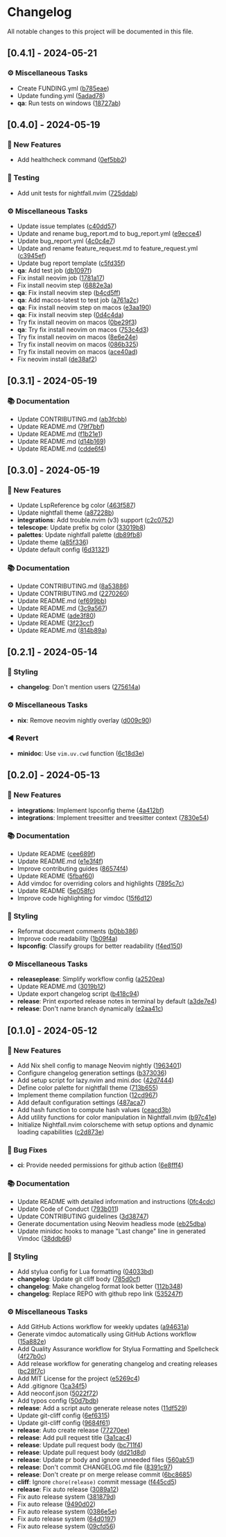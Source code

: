 # Changelog

All notable changes to this project will be documented in this file.

## [0.4.1] - 2024-05-21

### ⚙️ Miscellaneous Tasks

- Create FUNDING.yml ([b785eae](https://github.com/2giosangmitom/nightfall.nvim/commit/b785eae18c3dc3ffc58e60edc0a3d939daf50448))
- Update funding.yml ([5adad78](https://github.com/2giosangmitom/nightfall.nvim/commit/5adad780eaf6da2cd7b6e5ef5148a05caad3b1e0))
- **qa**: Run tests on windows ([18727ab](https://github.com/2giosangmitom/nightfall.nvim/commit/18727abfea194c957c37bfd919f006ca81933e47))

## [0.4.0] - 2024-05-19

### 🌺 New Features

- Add healthcheck command ([0ef5bb2](https://github.com/2giosangmitom/nightfall.nvim/commit/0ef5bb26f4a64cd73968b8c5ce00a699a694c2fc))

### 🧪 Testing

- Add unit tests for nightfall.nvim ([725ddab](https://github.com/2giosangmitom/nightfall.nvim/commit/725ddab26713546162a4ea70d11aca63ab8ae41c))

### ⚙️ Miscellaneous Tasks

- Update issue templates ([c40dd57](https://github.com/2giosangmitom/nightfall.nvim/commit/c40dd57a509de7d33766f70629a711d086057f60))
- Update and rename bug_report.md to bug_report.yml ([e9ecce4](https://github.com/2giosangmitom/nightfall.nvim/commit/e9ecce48520aa8bb925b179a25623248e00feb92))
- Update bug_report.yml ([4c0c4e7](https://github.com/2giosangmitom/nightfall.nvim/commit/4c0c4e7a0ccf211b96187a83f68f77d2a65f76d3))
- Update and rename feature_request.md to feature_request.yml ([c3945ef](https://github.com/2giosangmitom/nightfall.nvim/commit/c3945ef76fbce78de423a3e87251efe6bdffbf66))
- Update bug report template ([c5fd35f](https://github.com/2giosangmitom/nightfall.nvim/commit/c5fd35f61539054f3895c5062e96d9069094d31e))
- **qa**: Add test job ([db1097f](https://github.com/2giosangmitom/nightfall.nvim/commit/db1097f36f16a6097ebae669ba7a58952922a253))
- Fix install neovim job ([1781a17](https://github.com/2giosangmitom/nightfall.nvim/commit/1781a172a0a35c3aef9d10322d3cf52955b9eb6e))
- Fix install neovim step ([6882e3a](https://github.com/2giosangmitom/nightfall.nvim/commit/6882e3a7abfae69c7a23b6acc70cec88d5467244))
- **qa**: Fix install neovim step ([b4cd5ff](https://github.com/2giosangmitom/nightfall.nvim/commit/b4cd5ffe10a700e58c5eb75c85296d1b0f4d4b51))
- **qa**: Add macos-latest to test job ([a761a2c](https://github.com/2giosangmitom/nightfall.nvim/commit/a761a2c9eb6cf113abbf3d15f5d3b9a966ec783b))
- **qa**: Fix install neovim step on macos ([e3aa190](https://github.com/2giosangmitom/nightfall.nvim/commit/e3aa1909c737fdf9d3ca286648fc80ca143d2d0d))
- **qa**: Fix install neovim step ([0d4c4da](https://github.com/2giosangmitom/nightfall.nvim/commit/0d4c4da11a68182573fe35691b3de431535ef1d2))
- Try fix install neovim on macos ([0be29f3](https://github.com/2giosangmitom/nightfall.nvim/commit/0be29f36d6599bac7f1672b41b124f8bb5517bb6))
- **qa**: Try fix install neovim on macos ([753c4d3](https://github.com/2giosangmitom/nightfall.nvim/commit/753c4d334407ce48523dd2af92a2ecca7af3f94b))
- Try fix install neovim on macos ([8e6e24e](https://github.com/2giosangmitom/nightfall.nvim/commit/8e6e24e7f2f3f4622b9a084a855526c147da2d1f))
- Try fix install neovim on macos ([086b325](https://github.com/2giosangmitom/nightfall.nvim/commit/086b325efb62456f9f928394749cb6d10804eed4))
- Try fix install neovim on macos ([ace40ad](https://github.com/2giosangmitom/nightfall.nvim/commit/ace40ad1835d43fdf022ed816c58cd705f8b17ab))
- Fix neovim install ([de38af2](https://github.com/2giosangmitom/nightfall.nvim/commit/de38af23be6e6e8ac49fc7a3d4748a0079759239))

## [0.3.1] - 2024-05-19

### 📚 Documentation

- Update CONTRIBUTING.md ([ab3fcbb](https://github.com/2giosangmitom/nightfall.nvim/commit/ab3fcbb5946a19eb7622017fc5b514323e27da02))
- Update README.md ([79f7bbf](https://github.com/2giosangmitom/nightfall.nvim/commit/79f7bbf342dee74168e1c6d24011583c076b2dc5))
- Update README.md ([f1b21e1](https://github.com/2giosangmitom/nightfall.nvim/commit/f1b21e172652973b086e2ae74b76c484b8da182a))
- Update README.md ([d14b169](https://github.com/2giosangmitom/nightfall.nvim/commit/d14b16905e3b55672140e23f77d5a28d30c12bde))
- Update README.md ([cdde6f4](https://github.com/2giosangmitom/nightfall.nvim/commit/cdde6f44e9ac8b6f5341ac62e5f4b9ba91442f03))

## [0.3.0] - 2024-05-19

### 🌺 New Features

- Update LspReference bg color ([463f587](https://github.com/2giosangmitom/nightfall.nvim/commit/463f587716568d63aa4404ae8dfea58e538aefa4))
- Update nightfall theme ([a87228b](https://github.com/2giosangmitom/nightfall.nvim/commit/a87228b26861a8d27e92f77383e29320ce5d9390))
- **integrations**: Add trouble.nvim (v3) support ([c2c0752](https://github.com/2giosangmitom/nightfall.nvim/commit/c2c0752fc241b0b254a167d66eed1ea4b3b6e94c))
- **telescope**: Update prefix bg color ([33019b8](https://github.com/2giosangmitom/nightfall.nvim/commit/33019b8eac01da7658ef76e44a80a5d677906332))
- **palettes**: Update nightfall palette ([db89fb8](https://github.com/2giosangmitom/nightfall.nvim/commit/db89fb84ba959df9d9cbdc05b1695bed6928603e))
- Update theme ([a85f336](https://github.com/2giosangmitom/nightfall.nvim/commit/a85f336e4777d854a3cbcb90d2242642b38e87f0))
- Update default config ([6d31321](https://github.com/2giosangmitom/nightfall.nvim/commit/6d31321651ed86453fbf64e229305d5544cefe61))

### 📚 Documentation

- Update CONTRIBUTING.md ([8a53886](https://github.com/2giosangmitom/nightfall.nvim/commit/8a53886c0ad4b5165d77dc388aa831322575ccd2))
- Update CONTRIBUTING.md ([2270260](https://github.com/2giosangmitom/nightfall.nvim/commit/2270260da579258ef604e2def25a4fc47490d63d))
- Update README.md ([ef699bb](https://github.com/2giosangmitom/nightfall.nvim/commit/ef699bb8af8bfd9149dee0ebd88d88eca23cc31e))
- Update README.md ([3c9a567](https://github.com/2giosangmitom/nightfall.nvim/commit/3c9a567916a8710f47507ce9620f7130f2233fc9))
- Update README ([ade3f80](https://github.com/2giosangmitom/nightfall.nvim/commit/ade3f8072fe856fc111f5e113d708d987b75765b))
- Update README ([3f23ccf](https://github.com/2giosangmitom/nightfall.nvim/commit/3f23ccf5881f1b0ece3a436be24781566f394bdf))
- Update README.md ([814b89a](https://github.com/2giosangmitom/nightfall.nvim/commit/814b89abb7399fd6dacabf63427593d18873ed67))

## [0.2.1] - 2024-05-14

### 🎨 Styling

- **changelog**: Don't mention users ([275614a](https://github.com/2giosangmitom/nightfall.nvim/commit/275614afbc77a8ad846a6cc5dd24b52c755cddfb))

### ⚙️ Miscellaneous Tasks

- **nix**: Remove neovim nightly overlay ([d009c90](https://github.com/2giosangmitom/nightfall.nvim/commit/d009c902330170bc2914b4980f1987b51d391d30))

### ◀️ Revert

- **minidoc**: Use `vim.uv.cwd` function ([6c18d3e](https://github.com/2giosangmitom/nightfall.nvim/commit/6c18d3e2593d8a2a1805b35730e6e857b7f7366b))

## [0.2.0] - 2024-05-13

### 🌺 New Features

- **integrations**: Implement lspconfig theme ([4a412bf](https://github.com/2giosangmitom/nightfall.nvim/commit/4a412bf6bd6be884eef6bbd57c31a2fd4d6a585a))
- **integrations**: Implement treesitter and treesitter context ([7830e54](https://github.com/2giosangmitom/nightfall.nvim/commit/7830e54428bf9d82baf0acfc070b2414ea0497d2))

### 📚 Documentation

- Update README ([cee689f](https://github.com/2giosangmitom/nightfall.nvim/commit/cee689f229770656bccbfea6460ac3a1a2655c84))
- Update README.md ([e1e3f4f](https://github.com/2giosangmitom/nightfall.nvim/commit/e1e3f4f6e2b884282092ff934900d9150228e1ca))
- Improve contributing guides ([86574f4](https://github.com/2giosangmitom/nightfall.nvim/commit/86574f43718c38b21e33a77ba1b57c6a38afa9b6))
- Update README ([5fbaf60](https://github.com/2giosangmitom/nightfall.nvim/commit/5fbaf6051a5fb1916912b2ce57cc5ce8b34ec6c5))
- Add vimdoc for overriding colors and highlights ([7895c7c](https://github.com/2giosangmitom/nightfall.nvim/commit/7895c7c01fcda694fd0f067f43f27f3670337ea2))
- Update README ([5e058fc](https://github.com/2giosangmitom/nightfall.nvim/commit/5e058fccfad438651ffb7d5a80625d89538eab28))
- Improve code highlighting for vimdoc ([15f6d12](https://github.com/2giosangmitom/nightfall.nvim/commit/15f6d12ed4076508d553a724906b5027ece15a82))

### 🎨 Styling

- Reformat document comments ([b0bb386](https://github.com/2giosangmitom/nightfall.nvim/commit/b0bb386a1af10e9cdbf62766b12ae451959f1040))
- Improve code readability ([1b09f4a](https://github.com/2giosangmitom/nightfall.nvim/commit/1b09f4a1941674daf9c8f47c11ce0390f7baa008))
- **lspconfig**: Classify groups for better readability ([f4ed150](https://github.com/2giosangmitom/nightfall.nvim/commit/f4ed150c5aa22bbad50e4e2521950d25c6ee58a7))

### ⚙️ Miscellaneous Tasks

- **releaseplease**: Simplify workflow config ([a2520ea](https://github.com/2giosangmitom/nightfall.nvim/commit/a2520ea2c253d1bb46f0f5535587df8b9c6ba50b))
- Update README.md ([3019b12](https://github.com/2giosangmitom/nightfall.nvim/commit/3019b128b38aa5a63d5e9cff06b86a8335c085c7))
- Update export changelog script ([b418c94](https://github.com/2giosangmitom/nightfall.nvim/commit/b418c94fc575580587843ee3a98c95f1e8e486d3))
- **release**: Print exported release notes in terminal by default ([a3de7e4](https://github.com/2giosangmitom/nightfall.nvim/commit/a3de7e49d069dfb3d8011487c9c8d05accbbd2b6))
- **release**: Don't name branch dynamically ([e2aa41c](https://github.com/2giosangmitom/nightfall.nvim/commit/e2aa41cff058e979f129791cb450efd6a9c39dc0))

## [0.1.0] - 2024-05-12

### 🌺 New Features

- Add Nix shell config to manage Neovim nightly ([1963401](https://github.com/2giosangmitom/nightfall.nvim/commit/19634010f8b2250a3c8d9370c82f94a98679c7dd))
- Configure changelog generation settings ([b373036](https://github.com/2giosangmitom/nightfall.nvim/commit/b37303651099a37ef3419c7d2c5c6c458146e99d))
- Add setup script for lazy.nvim and mini.doc ([42d7444](https://github.com/2giosangmitom/nightfall.nvim/commit/42d74443eb365d0c624c40fc9e133a9cf376b7cc))
- Define color palette for nightfall theme ([713b655](https://github.com/2giosangmitom/nightfall.nvim/commit/713b6555ec60b80b72163a57b6ab24579465ab80))
- Implement theme compilation function ([12cd967](https://github.com/2giosangmitom/nightfall.nvim/commit/12cd9670b0b48f1777f1783eebaf2789aad27f89))
- Add default configuration settings ([487aca7](https://github.com/2giosangmitom/nightfall.nvim/commit/487aca722ec5cdec8e53210b1ac6e2434e45e8ef))
- Add hash function to compute hash values ([ceacd3b](https://github.com/2giosangmitom/nightfall.nvim/commit/ceacd3b5b98c3fa8cf3ee632c9a8da9cfd2053c0))
- Add utility functions for color manipulation in Nightfall.nvim ([b97c41e](https://github.com/2giosangmitom/nightfall.nvim/commit/b97c41e5f54cc5519b81a67438133e49c7df9a4d))
- Initialize Nightfall.nvim colorscheme with setup options and dynamic loading capabilities ([c2d873e](https://github.com/2giosangmitom/nightfall.nvim/commit/c2d873e4a847b78ad3c9aa15c92da45fcb40aa14))

### 🐛 Bug Fixes

- **ci**: Provide needed permissions for github action ([6e8fff4](https://github.com/2giosangmitom/nightfall.nvim/commit/6e8fff496f8485ff8f68ca8c3f881783ff93f4fe))

### 📚 Documentation

- Update README with detailed information and instructions ([0fc4cdc](https://github.com/2giosangmitom/nightfall.nvim/commit/0fc4cdc40cf65d7f2199500faccbde40506d72ab))
- Update Code of Conduct ([793b011](https://github.com/2giosangmitom/nightfall.nvim/commit/793b011b5d7e39cb69af6863b90d8e8165428552))
- Update CONTRIBUTING guidelines ([3d38747](https://github.com/2giosangmitom/nightfall.nvim/commit/3d387474a5f91001aad546fd7fa7b210c8e1cefa))
- Generate documentation using Neovim headless mode ([eb25dba](https://github.com/2giosangmitom/nightfall.nvim/commit/eb25dbab90e182ee91a223d83b4809a5216925cb))
- Update minidoc hooks to manage "Last change" line in generated Vimdoc ([38ddb66](https://github.com/2giosangmitom/nightfall.nvim/commit/38ddb660f0b456c41ebb0e54cbabbe28e4d47b5f))

### 🎨 Styling

- Add stylua config for Lua formatting ([04033bd](https://github.com/2giosangmitom/nightfall.nvim/commit/04033bda9dc3ff76457e1be50c0d2210338b7c98))
- **changelog**: Update git cliff body ([785d0cf](https://github.com/2giosangmitom/nightfall.nvim/commit/785d0cfe504cdad217a322359ba4a206f57fc3f2))
- **changelog**: Make changelog format look better ([112b348](https://github.com/2giosangmitom/nightfall.nvim/commit/112b34851c017d90f6da1bdb9a7df1904bdf7e49))
- **changelog**: Replace REPO with github repo link ([535247f](https://github.com/2giosangmitom/nightfall.nvim/commit/535247f64573f096301736b06b44b71b777d5412))

### ⚙️ Miscellaneous Tasks

- Add GitHub Actions workflow for weekly updates ([a94631a](https://github.com/2giosangmitom/nightfall.nvim/commit/a94631aa24851ae84e4526b0ea59379a4d4cdf59))
- Generate vimdoc automatically using GitHub Actions workflow ([15a882e](https://github.com/2giosangmitom/nightfall.nvim/commit/15a882e8c45eec257ffc2753181d02d791165f38))
- Add Quality Assurance workflow for Stylua Formatting and Spellcheck ([4f27b0c](https://github.com/2giosangmitom/nightfall.nvim/commit/4f27b0ca59c14a7c9f766c35ac49ffd2c11ad2af))
- Add release workflow for generating changelog and creating releases ([bc28f7c](https://github.com/2giosangmitom/nightfall.nvim/commit/bc28f7c0c9474e07387feb4186be56a0a56bdd8e))
- Add MIT License for the project ([e5269c4](https://github.com/2giosangmitom/nightfall.nvim/commit/e5269c4c91c32ca1c8eab034344baa21380891ac))
- Add .gitignore ([1ca34f5](https://github.com/2giosangmitom/nightfall.nvim/commit/1ca34f5a49d223fdc5537d518773e5fe5672fac7))
- Add neoconf.json ([5022f72](https://github.com/2giosangmitom/nightfall.nvim/commit/5022f723804cfe1d5a58afa2893f7e547b842ccb))
- Add typos config ([50d7bdb](https://github.com/2giosangmitom/nightfall.nvim/commit/50d7bdbb1ff5e0bf79593fb6282216198bb8bf39))
- **release**: Add a script auto generate release notes ([11df529](https://github.com/2giosangmitom/nightfall.nvim/commit/11df5290b975d22bf7dfb533269461c17580bc2c))
- Update git-cliff config ([6ef6315](https://github.com/2giosangmitom/nightfall.nvim/commit/6ef63154ce17fde61c1832dc3f529c9ff79b016f))
- Update git-cliff config ([9684f61](https://github.com/2giosangmitom/nightfall.nvim/commit/9684f61d9d753b0a20cda16fb6712aa383c07cbf))
- **release**: Auto create release ([77270ee](https://github.com/2giosangmitom/nightfall.nvim/commit/77270ee03782faea80481725023f268e7baa5a49))
- **release**: Add pull request title ([3a1cac4](https://github.com/2giosangmitom/nightfall.nvim/commit/3a1cac40c924a90abeda9de70bc30059d3ff64b5))
- **release**: Update pull request body ([bc711f4](https://github.com/2giosangmitom/nightfall.nvim/commit/bc711f4f6977e10b5919b8e9664a1decd52cd80f))
- **release**: Update pull request body ([dd21d8d](https://github.com/2giosangmitom/nightfall.nvim/commit/dd21d8d3c874e790e5e639fcfe22aea891f76c2e))
- **release**: Update pr body and ignore unneeded files ([560ab51](https://github.com/2giosangmitom/nightfall.nvim/commit/560ab510d8a467f99cb00071d65358a4bbe244d1))
- **release**: Don't commit CHANGELOG.md file ([8391c97](https://github.com/2giosangmitom/nightfall.nvim/commit/8391c97376ddc43e086c6904d480c1a550db4044))
- **release**: Don't create pr on merge release commit ([6bc8685](https://github.com/2giosangmitom/nightfall.nvim/commit/6bc86857c34ab13a7997ee7fb7ad5bb17bf0e762))
- **cliff**: Ignore `chore(release)` commit message ([f445cd5](https://github.com/2giosangmitom/nightfall.nvim/commit/f445cd5011d469a162f16a444efb4bb6a3a1fc81))
- **release**: Fix auto release ([3089a12](https://github.com/2giosangmitom/nightfall.nvim/commit/3089a122707c3cb751c8799b8c81e4c960871c49))
- Fix auto release system ([381879d](https://github.com/2giosangmitom/nightfall.nvim/commit/381879d790a6ca15351f7b5de7c8ba4339a068c7))
- Fix auto release ([9490d02](https://github.com/2giosangmitom/nightfall.nvim/commit/9490d029bc286479f4cb75364f8f8caad01ea1c2))
- Fix auto release system ([0386e5e](https://github.com/2giosangmitom/nightfall.nvim/commit/0386e5e68e265fc611f7a0caea9ae48bc5cd42c0))
- Fix auto release system ([64d0197](https://github.com/2giosangmitom/nightfall.nvim/commit/64d0197ec6ae44a80b83e791d8c11c1ec07be7e0))
- Fix auto release system ([09cfd56](https://github.com/2giosangmitom/nightfall.nvim/commit/09cfd56a37aaa75058e23085ee99d1bf7415b60d))

